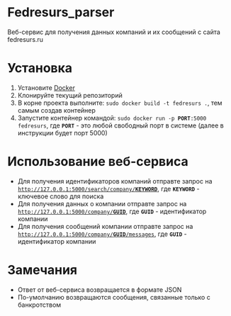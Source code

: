 # Fedresurs_parser
Веб-сервис для получения данных компаний и их сообщений с сайта fedresurs.ru
# Установка
1. Установите [Docker](https://www.docker.com/get-started)
2. Клонируйте текущий репозиторий
3. В корне проекта выполните: `sudo docker build -t fedresurs .`, тем самым создав контейнер
4. Запустите контейнер командой: `sudo docker run -p `**`PORT`**`:5000 fedresurs`, где **`PORT`** - это любой свободный порт в системе (далее в инструкции будет порт 5000)
# Использование веб-сервиса
* Для получения идентификаторов компаний отправте запрос на [`http://127.0.0.1:5000/search/company/`**`KEYWORD`**](http://127.0.0.1:5000/search/company/KEYWORD), где **`KEYWORD`** - ключевое слово для поиска
* Для получения данных о компании отправте запрос на [`http://127.0.0.1:5000/company/`**`GUID`**](http://127.0.0.1:5000/company/GUID), где **`GUID`** - идентификатор компании
* Для получения сообщений компании отправте запрос на [`http://127.0.0.1:5000/company/`**`GUID`**`/messages`](http://127.0.0.1:5000/company/GUID/messages), где **`GUID`** - идентификатор компании
# Замечания
* Ответ от веб-сервиса возвращается в формате JSON
* По-умолчанию возвращаются сообщения, связанные только с банкротством 
